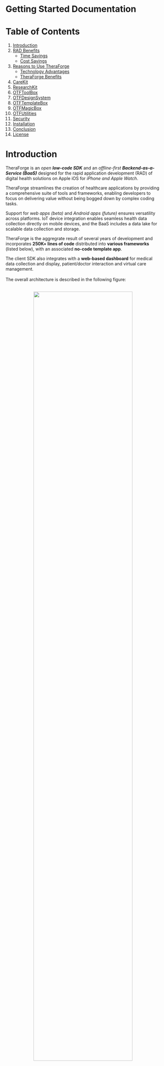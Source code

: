 # Getting Started Documentation

# Table of Contents

1. [Introduction](#introduction)
2. [RAD Benefits](#rad-benefits)
    - [Time Savings](#time-savings)
    - [Cost Savings](#cost-savings)
3. [Reasons to Use TheraForge](#reasons-to-use-theraforge)
    - [Technology Advantages](#technology-advantages)
    - [TheraForge Benefits](#theraforge-benefits)
4. [CareKit](#carekit)
5. [ResearchKit](#researchkit)
6. [OTFToolBox](#otftoolbox)
7. [OTFDesignSystem](#otfdesignsystem)
8. [OTFTemplateBox](#otftemplatebox)
9. [OTFMagicBox](#otfmagicbox)
10. [OTFUtilities](#otfutilities)
11. [Security](#security)
12. [Installation](#installation)
13. [Conclusion](#conclusion)
14. [License](#license)

# Introduction

TheraForge is an *open **low-code SDK*** and an *offline-first **Backend-as-a-Service (BaaS)*** designed for the rapid application development (RAD) of digital health solutions on Apple iOS for *iPhone and Apple Watch*.

TheraForge streamlines the creation of healthcare applications by providing a comprehensive suite of tools and frameworks, enabling developers to focus on delivering value without being bogged down by complex coding tasks.

Support for *web apps (beta)* and *Android apps (future)* ensures versatility across platforms. IoT device integration enables seamless health data collection directly on mobile devices, and the BaaS includes a data lake for scalable data collection and storage.

TheraForge is the aggregrate result of several years of development and incorporates **250K+ lines of code** distributed into **various frameworks** (listed below), with an associated **no-code template app**.

The client SDK also integrates with a **web-based dashboard** for medical data collection and display, patient/doctor interaction and virtual care management.
<br />
<br />
The overall architecture is described in the following figure:
<br />
<br />
<p align="center"><img src="Docs/3-TheraForge-Architecture.png" width=80% height=80%></p>

# RAD Benefits

Using a **low-code meta-platform** such as TheraForge for rapid application development of digital/mobile health solutions can achieve significant savings by streamlining processes and reducing manual coding efforts:

### Time Savings

1. **Rapid Prototyping**: Low-code and templating frameworks allow developers to create functional prototypes in hours or days instead of weeks or months.
2. **Accelerated Development Cycles**: Pre-built frameworks and components can reduce development time by **up to 50–70%**, compared to building solutions from scratch.
3. **Cross-Platform Support**: With support for iOS, web apps (beta), and Android apps (future), development efforts are consolidated, limiting integration work for multiple platforms.
4. **Streamlined Testing and Debugging**: Pre-tested components and integrated tools reduce time spent on debugging and quality assurance.

### Cost Savings

1. **Reduced Developer Hours**: Leveraging low-code tools minimizes the amount of manual coding required, leading to lower developer hours and costs for **higher-quality results**.
2. **Smaller Development Teams**: With RAD technologies, a smaller team can accomplish what would traditionally require a larger team of developers, designers, and testers.
3. **Reduced Maintenance Costs**:  Built-in features like off-the-self frameworks, analytics, conflict resolution, and automated synchronization reduce the impact on maintenance and troubleshooting.
4. **Lower Infrastructure Costs**: Scalable BaaS and data lake solutions eliminate the need for custom-built backend systems, significantly lowering operational and hosting costs.

# Getting Started Guide

You can start using TheraForge for free and even contribute to its development on GitHub by opening issues and submitting pull requests.

TheraForge's main components are:

1. A powerful modular SDK for app development called [ToolBox](../../../OTFToolBox).
2. An optimized Design System framework and design objects.
3. A multi-cloud backend service called CloudBox (see the [Cloud Setup](../../../OTFToolBox#theraforge-cloud-setup) section).
4. A web-based doctor/patient dashboard.
5. An analytics portal to review server- and client-related statistics.
6. A no-code template app called [MagicBox](../../../OTFMagicBox).

Hippocrates Technologies provides free and paid tiers for the use of the BaaS service. Request a quote for personalized projects and for co-development opportunities. You can use the *TheraForge Client Registration form* for your queries:

**[Submit a request](https://docs.google.com/forms/d/e/1FAIpQLSfYDEx-Cnja_YE6iUFs08pxxLThlV76TAJ2uB7ymuUXbky9iA/viewform)**

**Note: To create a cloud account to use with ToolBox or MagicBox (as described in the Cloud Setup section linked above), you can use the registration form to obtain an API key.**

# Reasons to Use TheraForge

### Technology Advantages

- **Optimized Design System Supporting Accessibility Technologies**: Ensures consistent, user-friendly designs compatible with accessibility tools.
- **Accelerated Development**: Leverage pre-built frameworks to significantly reduce development time.
- **Enterprise-Grade Solutions**: Access robust, secure, and scalable components suitable for professional healthcare applications.
- **Offline-First Capability**: Ensure seamless user experiences with offline data storage and synchronization.
- **Customization and Flexibility**: Utilize templating frameworks for easy app customization and styling.
- **Integration with Apple Ecosystem**: Develop applications tailored for iPhone and Apple Watch, tapping into their advanced features.
- **Data Security**: Take advantage of quantum-safe end-to-end encryption to ensure user data is secure at all times.
- **Cross-Platform Potential**: Expand your application’s reach with support for web apps (beta) and Android apps (future).
- **IoT Device Support**: Collect health data from IoT devices directly on mobile platforms, enabling advanced monitoring and analytics.

### TheraForge Benefits

- **Reduced Development Time**: Pre-built components and frameworks expedite the development process.
- **Enhanced Collaboration**: Low-code environment allows both developers and less experienced contributors to participate effectively.
- **Cost Efficiency**: Minimize resource expenditure by leveraging existing frameworks and reducing the need for extensive coding.
- **Improved Application Quality**: Utilize tested and proven components to enhance app reliability and performance.
- **Scalability**: Easily scale applications to meet growing user demands without significant redevelopment.
- **Offline Availability**: Enable continuous functionality regardless of internet connectivity, ensuring a seamless user experience.
- **Data Privacy**: With quantum-safe end-to-end encryption, maintain strict compliance with data protection regulations and safeguard user information.
- **Cross-Platform Adaptability**: Develop applications for iOS, with expanding support for web apps (beta) and Android apps (future).
- **Efficient Data Replication**: Benefit from seamless replication capabilities, ensuring that data remains synchronized across devices and locations.
- **Conflict Resolution**: Enjoy automated conflict resolution to maintain data integrity during synchronization.
- **IoT Integration**: Leverage the ability to collect and process data from IoT devices for comprehensive health insights.
- **Data Lake Capability**: Use the built-in BaaS data lake for scalable storage and analysis of extensive datasets, ensuring robust data management.

### TheraForge Features

- **Offline-First BaaS**: TheraForge’s CloudBox provides serverless cloud connectivity, storage, and multi-device synchronization with offline-first capabilities (not just a cache!) and event management.
- **End-to-End Encryption**: Ensure sensitive user data remains secure during transmission and storage with quantum-safe **HIPAA and GDPR compliant** encryption at rest and in flight (TLS 1.3-only with Forward Secrecy).
- **Digital Health Frameworks**: Access enterprise-grade frameworks like CareKit and ResearchKit for health-related functionalities.
- **Persistent Storage and Synchronization**: Implement reliable data storage and synchronization with frameworks such as OTFCloudantStore and OTFCDTDatastore.
- **Templating Framework**: Customize app design and functionality effortlessly using OTFTemplateBox.
- **Sample Cloud-Enabled App**: Utilize a sample app as a development model for no-code prototyping and customization.
- **Platform Expansion**: Build for iOS and prepare for web apps (beta) and Android apps (future) to reach a wider audience.
- **Advanced Synchronization**: Take advantage of advanced synchronization features, including efficient replication and conflict resolution, for seamless data consistency.
- **Scalable Architecture**: Rely on a distributed, scalable architecture to handle high volumes of data and users efficiently.
- **IoT Device Integration**: Connect IoT devices for real-time or batch health data collection on mobile applications.
- **BaaS Data Lake**: Utilize a scalable data lake for storing, managing, and analyzing large health datasets, supporting extensive analytics and reporting needs.
- App support for dark mode, dynamic font sizes, high contrast, and other **accessibility features**
- **App onboarding**
- Informed **consent** management
- **Surveys**
- Medical **task scheduling**
- Virtual care/tele-medicine capabilities for **remote care plan management**
- **Adherence tracking**
- Premade UI cards and styles
- Monitoring of health data
- **App logger** for easier troubleshooting
- **FHIR support**
- Dependency manager support
- **Notification protocol** based on Server-Sent Events (SSE) technology
- **Sign in with Apple and with Google**
- **Passwordless sign-in** based on **TouchID or FaceID**
- Analytics dashboard
- Automatic and manual code security analysis (see report in the figure below)

**Much more still to come...**

# List of Components

## CareKit

OTFCareKit is a fork of Apple's CareKit, providing an open-source framework for creating apps that help users better understand and manage their health. It offers modules that can be used out of the box or customized for specific use cases. [Learn more](https://github.com/TheraForge/OTFCareKit).

## ResearchKit

OTFResearchKit is a fork of Apple's ResearchKit, an open-source framework that simplifies creating apps for medical and other research projects. It provides tools for obtaining informed consent, conducting surveys, and performing active tasks. [Learn more](https://github.com/TheraForge/OTFResearchKit).

## OTFToolBox

OTFToolBox serves as TheraForge's umbrella framework, incorporating various sub-frameworks to facilitate rapid application development of digital health solutions on iOS. It streamlines the integration of multiple components necessary for building comprehensive health applications. [Learn more](https://github.com/TheraForge/OTFToolBox).

## OTFDesignSystem

OTFDesignSystem is TheraForge's design system tailored for iOS apps, providing a cohesive set of design guidelines and components. It ensures consistency and ompatibility with accessibility technologies, enhancing the user experience across digital health applications. [Learn more](https://github.com/TheraForge/OTFDesignSystem).

## OTFTemplateBox

OTFTemplateBox is a fully customizable zero-code template framework that enables app customization. It allows developers to modify app designs and functionalities effortlessly, facilitating rapid prototyping and deployment. [Learn more](https://github.com/TheraForge/OTFTemplateBox).

## OTFUtilities

OTFUtilities is TheraForge's utility framework that provides various helper functions, including end-to-end encryption. It enhances security and simplifies common tasks within digital health applications. [Learn more](https://github.com/TheraForge/OTFUtilities).

## OTFMagicBox

OTFMagicBox is a **zero-code template app** demonstrating how to use TheraForge's APIs. It serves as a model for fast prototyping, allowing developers to quickly build and test digital health solutions. [Learn more](https://github.com/TheraForge/OTFMagicBox).

# Security

TheraForge prioritizes data security with quantum-safe end-to-end encryption. All user data is secured during transmission and storage, ensuring compliance with the highest data protection standards. The platform also supports secure authentication mechanisms, audit trails, and robust access controls to safeguard sensitive health information.

The code is analyzed and tested for security vulnerabilities and the use of TLS 1.3 with forward secrecy is verified:
<br />
<br />
<p align="center"><img src="Docs/1-CloudBox-sonarqube-overview.png" width=100% height=100%></p>

<p align="center"><img src="Docs/2-TLS-1.3-Support.png" width=100% height=100%></p>

See also:

[MagicBox Features](../../../OTFMagicBox#Features)

[ToolBox Features](../../../OTFToolBox#Features)


# Installation

To install MagicBox or ToolBox, you can refer to the dedicated installation sections:

[MagicBox Installation](../../../OTFMagicBox#Installation)

[ToolBox Installation](../../../OTFToolBox#Installation)

For a newbie, **MagicBox is the perfect starting point!**

For further assistance, visit the respective GitHub repositories linked in the framework descriptions.

# Conclusion

By using RAD technologies like TheraForge, healthcare organizations can accelerate time-to-market, reduce upfront and ongoing costs, and focus their resources on delivering innovative, secure, and high-quality solutions tailored to their users' needs. This makes RAD an ideal approach for the rapidly evolving digital health landscape.

*Note: The information provided is based on the available data from the TheraForge GitHub repository and related sources.*

# License

This project is made available under the terms of a modified BSD license. See the [LICENSE](../../../OTFToolBox/blob/main/LICENSE.md) file.




